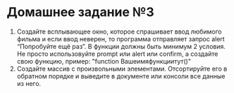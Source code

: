 # Домашнее задание №3
1. Создайте всплывающее окно, которое спрашивает ввод любимого фильма и если ввод неверен, то программа отправляет запрос alert “Попробуйте ещё раз”. В функции должны быть минимум 2 условия. Не просто использовуйте prompt или alert или confirm, а создайте свою функцию, пример: "function Вашеимяфункциитут()"
2. Создайте массив с произвольными элементами. Отсортируйте его в обратном порядке и выведите в документе или консоли все данные из него.